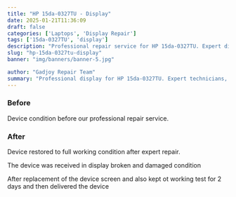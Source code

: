```yaml
---
title: "HP 15da-0327TU - Display"
date: 2025-01-21T11:36:09
draft: false
categories: ['Laptops', 'Display Repair']
tags: ['15da-0327TU', 'display']
description: "Professional repair service for HP 15da-0327TU. Expert diagnosis and quality repairs in Bangalore."
slug: "hp-15da-0327tu-display"
banner: "img/banners/banner-5.jpg"

author: "Gadjoy Repair Team"
summary: "Professional display for HP 15da-0327TU. Expert technicians, quality parts, warranty included."
---
```


### Before

Device condition before our professional repair service.

### After

Device restored to full working condition after expert repair.

The device was received in display broken and damaged condition

After replacement of the device screen and also kept ot working test for 2 days and then delivered the device
